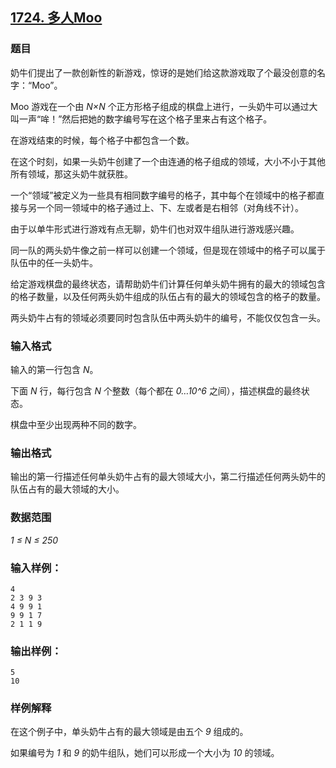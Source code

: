## [1724. 多人Moo](https://www.acwing.com/problem/content/1726/)

### 题目

奶牛们提出了一款创新性的新游戏，惊讶的是她们给这款游戏取了个最没创意的名字：“Moo”。

Moo 游戏在一个由 *N×N* 个正方形格子组成的棋盘上进行，一头奶牛可以通过大叫一声“哞！”然后把她的数字编号写在这个格子里来占有这个格子。

在游戏结束的时候，每个格子中都包含一个数。

在这个时刻，如果一头奶牛创建了一个由连通的格子组成的领域，大小不小于其他所有领域，那这头奶牛就获胜。

一个“领域”被定义为一些具有相同数字编号的格子，其中每个在领域中的格子都直接与另一个同一领域中的格子通过上、下、左或者是右相邻（对角线不计）。

由于以单牛形式进行游戏有点无聊，奶牛们也对双牛组队进行游戏感兴趣。

同一队的两头奶牛像之前一样可以创建一个领域，但是现在领域中的格子可以属于队伍中的任一头奶牛。

给定游戏棋盘的最终状态，请帮助奶牛们计算任何单头奶牛拥有的最大的领域包含的格子数量，以及任何两头奶牛组成的队伍占有的最大的领域包含的格子的数量。

两头奶牛占有的领域必须要同时包含队伍中两头奶牛的编号，不能仅仅包含一头。

### 输入格式

输入的第一行包含 *N*。

下面 *N* 行，每行包含 *N* 个整数（每个都在 *0…10^6* 之间），描述棋盘的最终状态。

棋盘中至少出现两种不同的数字。

### 输出格式

输出的第一行描述任何单头奶牛占有的最大领域大小，第二行描述任何两头奶牛的队伍占有的最大领域的大小。

### 数据范围

*1 ≤ N ≤ 250*

### 输入样例：

```
4
2 3 9 3
4 9 9 1
9 9 1 7
2 1 1 9
```

### 输出样例：

```
5
10
```

### 样例解释

在这个例子中，单头奶牛占有的最大领域是由五个 *9* 组成的。

如果编号为 *1* 和 *9* 的奶牛组队，她们可以形成一个大小为 *10* 的领域。
